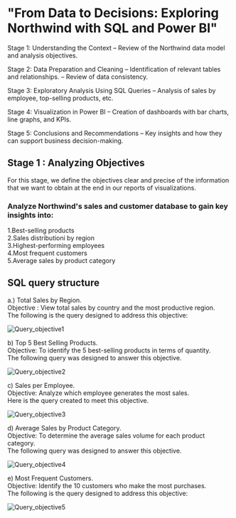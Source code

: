 

# "From Data to Decisions: Exploring Northwind with SQL and Power BI"




Stage 1: Understanding the Context
– Review of the Northwind data model and analysis objectives.

Stage 2: Data Preparation and Cleaning
– Identification of relevant tables and relationships.
– Review of data consistency.

Stage 3: Exploratory Analysis Using SQL Queries
– Analysis of sales by employee, top-selling products, etc.

Stage 4: Visualization in Power BI
– Creation of dashboards with bar charts, line graphs, and KPIs.

Stage 5: Conclusions and Recommendations
– Key insights and how they can support business decision-making.




## Stage 1 : Analyzing Objectives
For this stage, we define the objectives clear and precise of the information that we want to obtain at the end in our reports of visualizations. <br>


### Analyze Northwind's sales and customer database to gain key insights into:<br>

1.Best-selling products<br/>
2.Sales distributioni by region<br/>
3.Highest-performing employees<br/>
4.Most frequent customers<br/>
5.Average sales by product category<br/>



## SQL query structure<br/>

a.) Total Sales by Region. <br/>
Objective : View total sales by country and the most productive region.<br/>
The following is the query designed to address this objective:<br/>


![Query_objective1](https://github.com/user-attachments/assets/4b523e15-b358-439b-a754-4b01556cdf8b)




b) Top 5 Best Selling Products.<br/>
Objective: To identify the 5 best-selling products in terms of quantity.<br/>
The following query was designed to answer this objective.<br/>



![Query_objective2](https://github.com/user-attachments/assets/d47c571c-4b87-4c5b-9e81-65de69677caa)


c) Sales per Employee.<br/>
Objective: Analyze which employee generates the most sales.<br/>
Here is the query created to meet this objective.<br/>





![Query_objective3](https://github.com/user-attachments/assets/e3caaa4f-1fc2-4a7c-af0f-b47da6aeced0)



d) Average Sales by Product Category.<br/>
Objective: To determine the average sales volume for each product category.<br/>
The following query was designed to answer this objective.<br/>





![Query_objective4](https://github.com/user-attachments/assets/59e14169-cfa1-4c64-bda1-c82cb35eb38c)




e) Most Frequent Customers.<br/>
Objective: Identify the 10 customers who make the most purchases.<br/>
The following is the query designed to address this objective:<br/>






![Query_objective5](https://github.com/user-attachments/assets/b431cbff-c9b5-4d5b-9e7f-5410ba5f2760)









